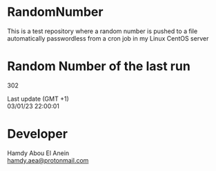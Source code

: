 # RandomNumber    
This is a test repository where a random number is pushed to a file automatically passwordless from a cron job in my Linux CentOS server    
# Random Number of the last run   
302
      
Last update (GMT +1)    
03/01/23 22:00:01
# Developer    
Hamdy Abou El Anein   
hamdy.aea@protonmail.com

